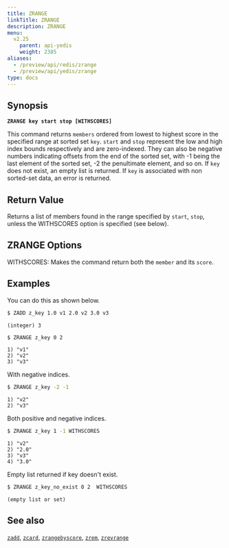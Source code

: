 ```yaml
---
title: ZRANGE
linkTitle: ZRANGE
description: ZRANGE
menu:
  v2.25
    parent: api-yedis
    weight: 2385
aliases:
  - /preview/api/redis/zrange
  - /preview/api/yedis/zrange
type: docs
---
```


## Synopsis

**`ZRANGE key start stop [WITHSCORES]`**

This command returns `members` ordered from lowest to highest score in the specified range at sorted set `key`.
`start` and `stop` represent the low and high index bounds respectively and are zero-indexed. They can also be negative
numbers indicating offsets from the end of the sorted set, with -1 being the last element of the sorted set, -2 the penultimate element, and so on.
If `key` does not exist, an empty list is returned. If `key` is associated with non sorted-set data, an error is returned.

## Return Value

Returns a list of members found in the range specified by `start`, `stop`, unless the WITHSCORES option is specified (see below).

## ZRANGE Options

WITHSCORES: Makes the command return both the `member` and its `score`.

## Examples

You can do this as shown below.

```sh
$ ZADD z_key 1.0 v1 2.0 v2 3.0 v3
```

```
(integer) 3
```

```sh
$ ZRANGE z_key 0 2
```

```
1) "v1"
2) "v2"
3) "v3"
```

With negative indices.

```sh
$ ZRANGE z_key -2 -1
```

```
1) "v2"
2) "v3"
```

Both positive and negative indices.

```sh
$ ZRANGE z_key 1 -1 WITHSCORES
```

```
1) "v2"
2) "2.0"
3) "v3"
4) "3.0"
```

Empty list returned if key doesn't exist.

```sh
$ ZRANGE z_key_no_exist 0 2  WITHSCORES
```

```
(empty list or set)
```

## See also

[`zadd`](../zadd/), [`zcard`](../zcard/), [`zrangebyscore`](../zrangebyscore/), [`zrem`](../zrem),
[`zrevrange`](../zrevrange)
